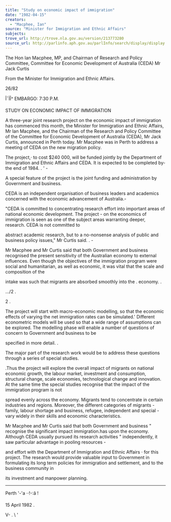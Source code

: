 ```yaml
---
title: "Study on economic impact of immigration"
date: "1982-04-15"
creators:
  - "Macphee, Ian"
source: "Minister for Immigration and Ethnic Affairs"
subjects:
trove_url: http://trove.nla.gov.au/version/213773280
source_url: http://parlinfo.aph.gov.au/parlInfo/search/display/display.w3p;query=Id%3A%22media/pressrel/HPR09001800a%22
---
```


 The Hon Ian Macphee, MP, and  Chairman of Research and Policy  Committee, Committee for Economic  Development of Australia (CEDA) Mr Jack Curtis

 From the Minister for Immigration  and Ethnic Affairs.

 26/82 

 Î¯ÏÎ^ EMBARGO: 7:30 P.M.

 STUDY ON ECONOMIC IMPACT OF IMMIGRATION

 A three-year joint research project on the economic impact  of immigration has commenced this month, the Minister for  Immigration and Ethnic Affairs, Mr Ian Macphee, and the  Chairman of the Research and Policy Committee of the  Committee for Economic Development of Australia (CEDA), Mr  Jack Curtis, announced in Perth today. Mr Macphee was in  Perth to address a meeting of CEDA on the new migration policy.

 The project,· to cost $240 000, will be funded jointly by the  Department of Immigration and Ethnic Affairs and CEDA. It  is expected to be completed by-the end of 1984. .  '  -

 A special feature of the project is the joint funding and  administration by Government and business.

 CEDA is an independent organisation of business leaders and  academics concerned with the economic advancement of Australia.-

 "CEDA is committed to concentrating research effort into  important areas of national economic development. The project  - on the economics of immigration is seen as one of the subject  areas warranting deeper, research. CEDA is not committed to 

 abstract academic research, but to a no-nonsense analysis of  public and business policy issues," Mr Curtis said. .  -

 Mr Macphee and Mr Curtis said that both Government and business  recognised the present sensitivity of the Australian economy  to external influences. Even though the objectives of the  immigration program were social and humanitarian, as well as  economic, it was vital that the scale and composition of the 

 intake was such that migrants are absorbed smoothly into the .   economy. .

 .../2 .

 2 .

 The project will start with macro-economic modelling, so  that the economic effects of varying the net immigration  rates can be simulated.' Different econometric models will  be used so that a wide range of assumptions can be  explored. The modelling phase will enable a number of  questions of concern to Government and business to be 

 specified in more detail. .

 The major part of the research work would be to address these  questions through a series of special studies.

 .Thus the project will explore the overall impact of migrants  on national economic growth, the labour market, investment  and consumption, structural change, scale economies, technological  change and innovation. At the same time the special studies  recognise that the impact of the immigration program is not 

 spread evenly across the economy. Migrants tend to concentrate  in certain industries and regions. Moreover, the different  categories of migrants - family, labour shortage and business,  refugee, independent and special - vary widely in their skills  and economic characteristics.

 Mr Macphee and Mr Curtis said that both Government and business "   recognise the significant impact immigration.has upon the  economy. Although CEDA usually pursued its research activities "  independently, it saw particular advantage in pooling resources -  

 and effort with the Department of Immigration and Ethnic Affairs ·   for this project. The research would provide valuable input  to Government in formulating its long term policies for  immigration and settlement, and to the business community in 

 its investment and manpower planning.

 * * * * * *

 Perth '-'a ··!-:â !

 15 April 1982 .

 V- . \ '

